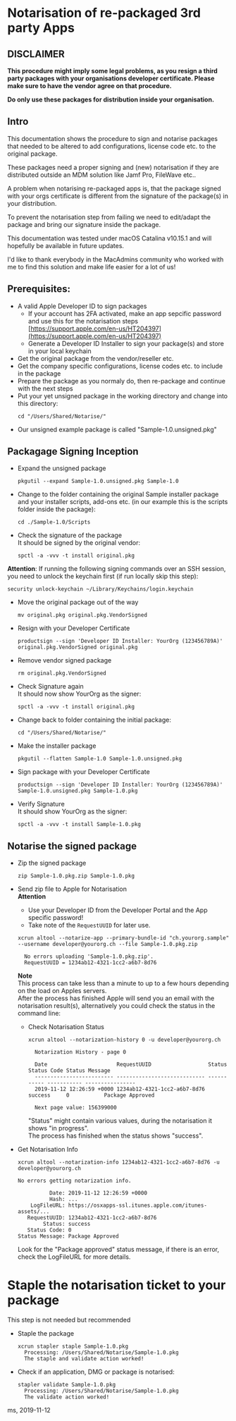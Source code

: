# Notarisation of re-packaged 3rd party Apps

## __DISCLAIMER__  
__This procedure might imply some legal problems, as you resign a third party packages with 
your organisations developer certificate. Please make sure to have the vendor agree on that procedure.__

__Do only use these packages for distribution inside your organisation.__  

## Intro
This documentation shows the procedure to sign and notarise packages that needed 
to be altered to add configurations, license code etc. to the original package.

These packages need a proper signing and (new) notarisation if they are distributed 
outside an MDM solution like Jamf Pro, FileWave etc..

A problem when notarising re-packaged apps is, that the package signed with your orgs 
certificate is different from the signature of the package(s) in your distribution.  

To prevent the notarisation step from failing we need to edit/adapt the package 
and bring our signature inside the package. 

This documentation was tested under macOS Catalina v10.15.1 and will hopefully be 
available in future updates.

I'd like to thank everybody in the MacAdmins community who worked with me to find this 
solution and make life easier for a lot of us!


## Prerequisites:
- A valid Apple Developer ID to sign packages  
  - If your account has 2FA activated, make an app sepcific password and use this for the notarisation steps 
    [https://support.apple.com/en-us/HT204397](https://support.apple.com/en-us/HT204397)
  - Generate a Developer ID Installer to sign your package(s) and store in your local keychain
-	Get the original package from the vendor/reseller etc.  
-	Get the company specific configurations, license codes etc. to include in the package  
-	Prepare the package as you normaly do, then re-package and continue with the next steps
-	Put your yet unsigned package in the working directory and change into this directory:    
	```
	cd "/Users/Shared/Notarise/"
	```
-	Our unsigned example package is called "Sample-1.0.unsigned.pkg"


## Packagage Signing Inception 
-	Expand the unsigned package  
	```
	pkgutil --expand Sample-1.0.unsigned.pkg Sample-1.0
	```

-	Change to the folder containing the original Sample installer package and your installer scripts, add-ons etc. (in our example this is the scripts folder inside the package):    
	```
	cd ./Sample-1.0/Scripts
	```
	
-	Check the signature of the package  
	It should be signed by the original vendor:  
	```
	spctl -a -vvv -t install original.pkg
	```

__Attention__:
If running the following signing commands over an SSH session, you need to unlock the keychain first (if run locally skip this step):  
```
security unlock-keychain ~/Library/Keychains/login.keychain
```

-	Move the original package out of the way  
	```
	mv original.pkg original.pkg.VendorSigned
	```
    
-	Resign with your Developer Certificate  
	```
	productsign --sign 'Developer ID Installer: YourOrg (123456789A)' original.pkg.VendorSigned original.pkg
	```

-	Remove vendor signed package  
	```
	rm original.pkg.VendorSigned
	```
    
-	Check Signature again  
	It should now show YourOrg as the signer:  
	```
	spctl -a -vvv -t install original.pkg
	```
	
-	Change back to folder containing the initial package:  
	```
	cd "/Users/Shared/Notarise/"
	```

-	Make the installer package  
	```	
	pkgutil --flatten Sample-1.0 Sample-1.0.unsigned.pkg
	```
	
-	Sign package with your Developer Certificate  
	```
	productsign --sign 'Developer ID Installer: YourOrg (123456789A)' Sample-1.0.unsigned.pkg Sample-1.0.pkg
	```
    
-	Verify Signature  
	It should show YourOrg as the signer:  
	```	
	spctl -a -vvv -t install Sample-1.0.pkg
	```
	
##	Notarise the signed package
-	Zip the signed package  
	```
	zip Sample-1.0.pkg.zip Sample-1.0.pkg
	```

-	Send zip file to Apple for Notarisation  
	__Attention__  
	-   Use your Developer ID from the Developer Portal and the App specific password!  
	-   Take note of the `RequestUUID` for later use.
	```
	xcrun altool --notarize-app --primary-bundle-id "ch.yourorg.sample" --username developer@yourorg.ch --file Sample-1.0.pkg.zip 
	
	  No errors uploading 'Sample-1.0.pkg.zip'.
	  RequestUUID = 1234ab12-4321-1cc2-a6b7-8d76
	```  
	__Note__  
	This process can take less than a minute to up to a few hours depending on the load on Apples servers.  
	After the process has finished Apple will send you an email with the notarisation result(s), alternatively you could check the status in the command line:
	
	-	Check Notarisation Status  
		```
		xcrun altool --notarization-history 0 -u developer@yourorg.ch
		
		  Notarization History - page 0
		
		  Date                      RequestUUID                  Status      Status Code Status Message   
		  ------------------------- ---------------------------- ----------- ----------- ---------------- 
		  2019-11-12 12:26:59 +0000 1234ab12-4321-1cc2-a6b7-8d76 success     0           Package Approved 
		
		  Next page value: 156399000
		```  
		"Status" might contain various values, during the notarisation it shows "in progress".  
		The process has finished when the status shows "success".
	
-	Get Notarisation Info  
	```
	xcrun altool --notarization-info 1234ab12-4321-1cc2-a6b7-8d76 -u developer@yourorg.ch
	
  	No errors getting notarization info.
  	
  	          Date: 2019-11-12 12:26:59 +0000
  	          Hash: ...
  	    LogFileURL: https://osxapps-ssl.itunes.apple.com/itunes-assets/...
  	   RequestUUID: 1234ab12-4321-1cc2-a6b7-8d76
  	        Status: success
  	   Status Code: 0
  	Status Message: Package Approved
	```
	Look for the "Package approved" status message, if there is an error, check the LogFileURL for more details.
    
# Staple the notarisation ticket to your package
This step is not needed but recommended  

- Staple the package
  ```	
  xcrun stapler staple Sample-1.0.pkg
    Processing: /Users/Shared/Notarise/Sample-1.0.pkg
    The staple and validate action worked!
  ```

-   Check if an application, DMG or package is notarised:
    ```
    stapler validate Sample-1.0.pkg
      Processing: /Users/Shared/Notarise/Sample-1.0.pkg
      The validate action worked!
    ```


ms, 2019-11-12
